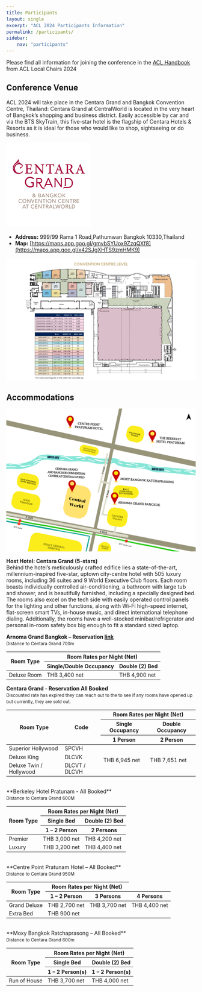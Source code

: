 ```yaml
---
title: Participants
layout: single
excerpt: "ACL 2024 Participants Information"
permalink: /participants/
sidebar:
    nav: "participants"
---
```

Please find all information for joining the conference in the [ACL Handbook](/assets/ACL_Handbook.pdf) from ACL Local Chairs 2024

## Conference Venue
<p>ACL 2024 will take place in the Centara Grand and Bangkok Convention Centre, Thailand:
Centara Grand at CentralWorld is located in the very heart of Bangkok’s shopping and business district. Easily accessible by car and via the BTS SkyTrain, this five-star hotel is the flagship of Centara Hotels & Resorts as it is ideal for those who would like to shop, sightseeing or do business.</p>
<img src="/assets/images/centara.png">

* **Address:** 999/99 Rama 1 Road,Pathumwan Bangkok 10330,Thailand
* **Map:** [https://maps.app.goo.gl/gmvbSYUox9ZzqQXf8](https://maps.app.goo.gl/x42SJgXHTS9zmHMK9)

<img src="/assets/images/map-venue.png">

## Accommodations

<img src="/assets/images/hotel.png">

**Host Hotel: Centara Grand (5-stars)**<br>
Behind the hotel’s meticulously crafted edifice lies a state-of-the-art, millennium-inspired five-star, uptown city-centre hotel with 505 luxury rooms, including 36 suites and 9 World Executive Club floors. Each room boasts individually controlled air-conditioning, a bathroom with large tub and shower, and is beautifully furnished, including a specially designed bed. The rooms also excel on the tech side with easily operated control panels for the lighting and other functions, along with Wi-Fi high-speed internet, flat-screen smart TVs, in-house music, and direct international telephone dialing. Additionally, the rooms have a well-stocked minibar/refrigerator and personal in-room safety box big enough to fit a standard sized laptop.

<style>
.news-table tr td:nth-child(1) { font-weight: bold; width: 25%; }
.news-table tr td:nth-child(2) {width: 25%; }
.news-table tr td:nth-child(3) {width: 25%; }
.news-table tr td:nth-child(4) {width: 25%; }
</style>

**Arnoma Grand Bangkok – Reservation [link](https://reservation.travelanium.net/hotelpage/rates/?propertyId=384&onlineId=4&pid=MDgxNDE4Mw%3D%3D&accesscode=ACL2024)**<br>
<small>Distance to Centara Grand 700m</small>
<table>
    <thead>
        <tr>
            <th rowspan="2">Room Type</th>
            <th colspan="2" style="text-align: center">Room Rates per Night (Net)</th>
        </tr>
        <tr>
            <th>Single/Double Occupancy</th>
            <th>Double (2) Bed</th>
        </tr>
    </thead>
    <tbody>
        <tr>
            <td>Deluxe Room</td>
            <td>THB 3,400 net</td>
            <td>THB 4,900 net</td>
        </tr>
    </tbody>
</table>

**Centara Grand - Reservation All Booked**<br>
<small>Discounted rate has expired they can reach out to the to see if any rooms have opened up but currently, they are sold out.</small>
<table>
    <thead>
        <tr>
            <th rowspan="3">Room Type</th>
            <th rowspan="3">Code</th>
            <th colspan="2" style="text-align: center">Room Rates per Night (Net)</th>
        </tr>
        <tr>
            <th>Single Occupancy</th>
            <th>Double Occupancy</th>
        </tr>
        <tr>
            <th>1 Person</th>
            <th>2 Person</th>
        </tr>
    </thead>
    <tbody>
        <tr>
            <td>Superior Hollywood</td>
            <td>SPCVH</td>
            <td rowspan="3">THB 6,945 net</td>
            <td rowspan="3">THB 7,651 net</td>
        </tr>
        <tr>
            <td>Deluxe King</td>
            <td>DLCVK</td>
        </tr>
        <tr>
            <td>Deluxe Twin / Hollywood</td>
            <td>DLCVT / DLCVH</td>
        </tr>
    </tbody>
</table>
<br>
**Berkeley Hotel Pratunam - All Booked**<br>
<small>Distance to Centara Grand 600M</small>
<table>
    <thead>
        <tr>
            <th rowspan="3">Room Type</th>
            <th colspan="2" style="text-align: center">Room Rates per Night (Net)</th>
        </tr>
        <tr>
            <th>Single Bed</th>
            <th>Double (2) Bed</th>
        </tr>
        <tr>
            <th>1 – 2 Person</th>
            <th>2 Persons</th>
        </tr>
    </thead>
    <tbody>
        <tr>
            <td>Premier</td>
            <td>THB 3,000 net</td>
            <td>THB 4,200 net</td>
        </tr>
        <tr>
            <td>Luxury</td>
            <td>THB 3,200 net</td>
            <td>THB 4,400 net</td>
        </tr>
    </tbody>
</table>
<br>
**Centre Point Pratunam Hotel – All Booked**<br>
<small>Distance to Centara Grand 950M</small>
<table>
    <thead>
        <tr>
            <th rowspan="2">Room Type</th>
            <th colspan="2" style="text-align: center">Room Rates per Night (Net)</th>
        </tr>
        <tr>
            <th>1 – 2 Person</th>
            <th>3 Persons</th>
            <th>4 Persons</th>
        </tr>
    </thead>
    <tbody>
        <tr>
            <td>Grand Deluxe</td>
            <td>THB 2,700 net</td>
            <td>THB 3,700 net</td>
            <td>THB 4,400 net</td>
        </tr>
        <tr>
            <td>Extra Bed </td>
            <td>THB 900 net</td>
        </tr>
    </tbody>
</table>


<br>
**Moxy Bangkok Ratchaprasong – All Booked**<br>
<small>Distance to Centara Grand 600m</small>
<table>
    <thead>
        <tr>
            <th rowspan="3">Room Type</th>
            <th colspan="2" style="text-align: center">Room Rates per Night (Net)</th>
        </tr>
        <tr>
            <th>Single Bed</th>
            <th>Double (2) Bed</th>
        </tr>
        <tr>
            <th>1 – 2 Person(s)</th>
            <th>1 – 2 Person(s)</th>
        </tr>
    </thead>
    <tbody>
        <tr>
            <td>Run of House</td>
            <td>THB 3,700 net</td>
            <td>THB 4,000 net</td>
        </tr>
    </tbody>
</table>
<br>


